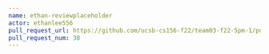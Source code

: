 ```yaml
---
name: ethan-reviewplaceholder
actor: ethanlee556
pull_request_url: https://github.com/ucsb-cs156-f22/team03-f22-5pm-1/pull/38
pull_request_num: 38
---
```

